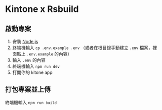 # Kintone x Rsbuild

## 啟動專案

1. 安裝 [Node.js](https://nodejs.org/zh-cn)
2. 終端機輸入 `cp .env.example .env` （或者在根目錄手動建立 `.env` 檔案，裡面貼上 `.env.example` 的內容）
3. 輸入 `.env` 的內容
4. 終端機輸入 `npm run dev`
5. 打開你的 kitone app

## 打包專案並上傳

終端機輸入 `npm run build`
